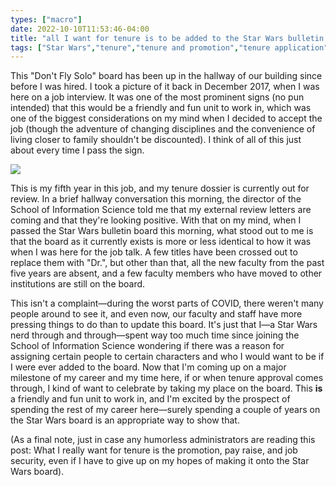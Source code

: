 ```yaml
---
types: ["macro"]
date: 2022-10-10T11:53:46-04:00
title: "all I want for tenure is to be added to the Star Wars bulletin board"
tags: ["Star Wars","tenure","tenure and promotion","tenure application"]
---
```

This "Don't Fly Solo" board has been up in the hallway of our building since before I was hired. I took a picture of it back in December 2017, when I was here on a job interview. It was one of the most prominent signs (no pun intended) that this would be a friendly and fun unit to work in, which was one of the biggest considerations on my mind when I decided to accept the job (though the adventure of changing disciplines and the convenience of living closer to family shouldn't be discounted). I think of all of this just about every time I pass the sign.

![](/star_wars_board.jpeg)

This is my fifth year in this job, and my tenure dossier is currently out for review. In a brief hallway conversation this morning, the director of the School of Information Science told me that my external review letters are coming and that they're looking positive. With that on my mind, when I passed the Star Wars bulletin board this morning, what stood out to me is that the board as it currently exists is more or less identical to how it was when I was here for the job talk. A few titles have been crossed out to replace them with "Dr.", but other than that, all the new faculty from the past five years are absent, and a few faculty members who have moved to other institutions are still on the board. 

This isn't a complaint—during the worst parts of COVID, there weren't many people around to see it, and even now, our faculty and staff have more pressing things to do than to update this board. It's just that I—a Star Wars nerd through and through—spent way too much time since joining the School of Information Science wondering if there was a reason for assigning certain people to certain characters and who I would want to be if I were ever added to the board. Now that I'm coming up on a major milestone of my career and my time here, if or when tenure approval comes through, I kind of want to celebrate by taking my place on the board. This **is** a friendly and fun unit to work in, and I'm excited by the prospect of spending the rest of my career here—surely spending a couple of years on the Star Wars board is an appropriate way to show that. 

(As a final note, just in case any humorless administrators are reading this post: What I really want for tenure is the promotion, pay raise, and job security, even if I have to give up on my hopes of making it onto the Star Wars board).

